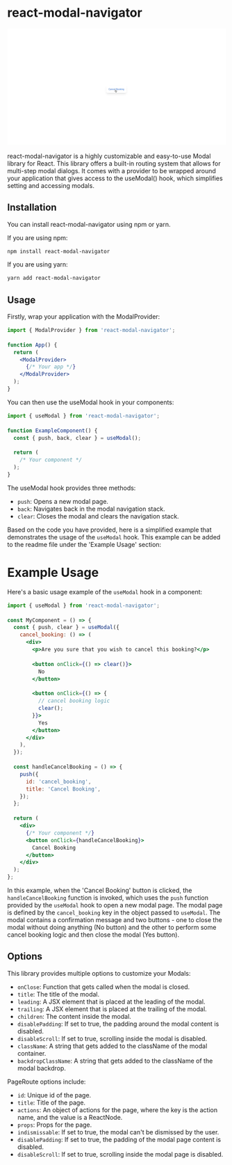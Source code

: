 
# react-modal-navigator

![Demo Animation](https://github.com/vucinatim/react-modal-navigator/blob/a4b553ab8ae5b687f5f7f2481b9392ee6b8d1374/demo/assets/react-modal-navigator.gif)

react-modal-navigator is a highly customizable and easy-to-use Modal library for React. This library offers a built-in routing system that allows for multi-step modal dialogs. It comes with a provider to be wrapped around your application that gives access to the useModal() hook, which simplifies setting and accessing modals.

## Installation

You can install react-modal-navigator using npm or yarn.

If you are using npm:

```bash
npm install react-modal-navigator
```

If you are using yarn:

```bash
yarn add react-modal-navigator
```

## Usage

Firstly, wrap your application with the ModalProvider:

```jsx
import { ModalProvider } from 'react-modal-navigator';

function App() {
  return (
    <ModalProvider>
      {/* Your app */}
    </ModalProvider>
  );
}
```

You can then use the useModal hook in your components:

```jsx
import { useModal } from 'react-modal-navigator';

function ExampleComponent() {
  const { push, back, clear } = useModal();

  return (
    /* Your component */
  );
}
```

The useModal hook provides three methods:

- `push`: Opens a new modal page.
- `back`: Navigates back in the modal navigation stack.
- `clear`: Closes the modal and clears the navigation stack.

Based on the code you have provided, here is a simplified example that demonstrates the usage of the `useModal` hook. This example can be added to the readme file under the 'Example Usage' section:


# Example Usage

Here's a basic usage example of the `useModal` hook in a component:

```jsx
import { useModal } from 'react-modal-navigator';

const MyComponent = () => {
  const { push, clear } = useModal({
    cancel_booking: () => (
      <div>
        <p>Are you sure that you wish to cancel this booking?</p>

        <button onClick={() => clear()}>
          No
        </button>

        <button onClick={() => {
          // cancel booking logic
          clear();
        }}>
          Yes
        </button>
      </div>
    ),
  });

  const handleCancelBooking = () => {
    push({
      id: 'cancel_booking',
      title: 'Cancel Booking',
    });
  };

  return (
    <div>
      {/* Your component */}
      <button onClick={handleCancelBooking}>
        Cancel Booking
      </button>
    </div>
  );
};
```

In this example, when the 'Cancel Booking' button is clicked, the `handleCancelBooking` function is invoked, which uses the `push` function provided by the `useModal` hook to open a new modal page. The modal page is defined by the `cancel_booking` key in the object passed to `useModal`. The modal contains a confirmation message and two buttons - one to close the modal without doing anything (No button) and the other to perform some cancel booking logic and then close the modal (Yes button).

## Options

This library provides multiple options to customize your Modals:

- `onClose`: Function that gets called when the modal is closed.
- `title`: The title of the modal.
- `leading`: A JSX element that is placed at the leading of the modal.
- `trailing`: A JSX element that is placed at the trailing of the modal.
- `children`: The content inside the modal.
- `disablePadding`: If set to true, the padding around the modal content is disabled.
- `disableScroll`: If set to true, scrolling inside the modal is disabled.
- `className`: A string that gets added to the className of the modal container.
- `backdropClassName`: A string that gets added to the className of the modal backdrop.

PageRoute options include:

- `id`: Unique id of the page.
- `title`: Title of the page.
- `actions`: An object of actions for the page, where the key is the action name, and the value is a ReactNode.
- `props`: Props for the page.
- `indismissable`: If set to true, the modal can't be dismissed by the user.
- `disablePadding`: If set to true, the padding of the modal page content is disabled.
- `disableScroll`: If set to true, scrolling inside the modal page is disabled.
